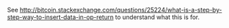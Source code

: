 See http://bitcoin.stackexchange.com/questions/25224/what-is-a-step-by-step-way-to-insert-data-in-op-return to understand what this is for.
